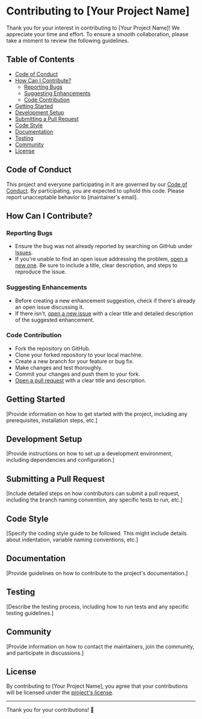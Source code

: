 # Contributing to [Your Project Name]

Thank you for your interest in contributing to [Your Project Name]! We appreciate your time and effort. To ensure a smooth collaboration, please take a moment to review the following guidelines.

## Table of Contents

- [Code of Conduct](#code-of-conduct)
- [How Can I Contribute?](#how-can-i-contribute)
  - [Reporting Bugs](#reporting-bugs)
  - [Suggesting Enhancements](#suggesting-enhancements)
  - [Code Contribution](#code-contribution)
- [Getting Started](#getting-started)
- [Development Setup](#development-setup)
- [Submitting a Pull Request](#submitting-a-pull-request)
- [Code Style](#code-style)
- [Documentation](#documentation)
- [Testing](#testing)
- [Community](#community)
- [License](#license)

## Code of Conduct

This project and everyone participating in it are governed by our [Code of Conduct](CODE_OF_CONDUCT.md). By participating, you are expected to uphold this code. Please report unacceptable behavior to [maintainer's email].

## How Can I Contribute?

### Reporting Bugs

- Ensure the bug was not already reported by searching on GitHub under [Issues](https://github.com/yourusername/yourprojectname/issues).
- If you're unable to find an open issue addressing the problem, [open a new one](https://github.com/yourusername/yourprojectname/issues/new). Be sure to include a title, clear description, and steps to reproduce the issue.

### Suggesting Enhancements

- Before creating a new enhancement suggestion, check if there's already an open issue discussing it.
- If there isn't, [open a new issue](https://github.com/yourusername/yourprojectname/issues/new) with a clear title and detailed description of the suggested enhancement.

### Code Contribution

- Fork the repository on GitHub.
- Clone your forked repository to your local machine.
- Create a new branch for your feature or bug fix.
- Make changes and test thoroughly.
- Commit your changes and push them to your fork.
- [Open a pull request](https://github.com/yourusername/yourprojectname/compare) with a clear title and description.

## Getting Started

[Provide information on how to get started with the project, including any prerequisites, installation steps, etc.]

## Development Setup

[Provide instructions on how to set up a development environment, including dependencies and configuration.]

## Submitting a Pull Request

[Include detailed steps on how contributors can submit a pull request, including the branch naming convention, any specific tests to run, etc.]

## Code Style

[Specify the coding style guide to be followed. This might include details about indentation, variable naming conventions, etc.]

## Documentation

[Provide guidelines on how to contribute to the project's documentation.]

## Testing

[Describe the testing process, including how to run tests and any specific testing guidelines.]

## Community

[Provide information on how to contact the maintainers, join the community, and participate in discussions.]

## License

By contributing to [Your Project Name], you agree that your contributions will be licensed under the [project's license](LICENSE.md).

---

Thank you for your contributions! 🚀
